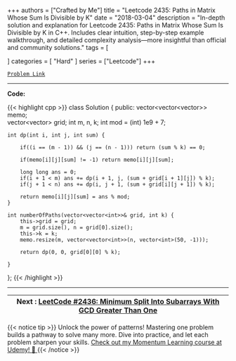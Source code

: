 
+++
authors = ["Crafted by Me"]
title = "Leetcode 2435: Paths in Matrix Whose Sum Is Divisible by K"
date = "2018-03-04"
description = "In-depth solution and explanation for Leetcode 2435: Paths in Matrix Whose Sum Is Divisible by K in C++. Includes clear intuition, step-by-step example walkthrough, and detailed complexity analysis—more insightful than official and community solutions."
tags = [
    
]
categories = [
    "Hard"
]
series = ["Leetcode"]
+++



[`Problem Link`](https://leetcode.com/problems/paths-in-matrix-whose-sum-is-divisible-by-k/description/)

---

**Code:**

{{< highlight cpp >}}
class Solution {
public:
    vector<vector<vector<int>>> memo;    
    vector<vector<int>> grid;
    int m, n, k;
    int mod = (int) 1e9 + 7;
    
    int dp(int i, int j, int sum) {
        
        if((i == (m - 1)) && (j == (n - 1))) return (sum % k) == 0;
        
        if(memo[i][j][sum] != -1) return memo[i][j][sum];
        
        long long ans = 0;
        if(i + 1 < m) ans += dp(i + 1, j, (sum + grid[i + 1][j]) % k);
        if(j + 1 < n) ans += dp(i, j + 1, (sum + grid[i][j + 1]) % k);        
        
        return memo[i][j][sum] = ans % mod;
    }
    
    int numberOfPaths(vector<vector<int>>& grid, int k) {
        this->grid = grid;
        m = grid.size(), n = grid[0].size();
        this->k = k;
        memo.resize(m, vector<vector<int>>(n, vector<int>(50, -1)));
        
        return dp(0, 0, grid[0][0] % k);
        
    }
};
{{< /highlight >}}


---


| Next : [LeetCode #2436: Minimum Split Into Subarrays With GCD Greater Than One](grid47.xyz/leetcode_2436) |
| --- |
{{< notice tip >}}
Unlock the power of patterns! Mastering one problem builds a pathway to solve many more. Dive into practice, and let each problem sharpen your skills. [Check out my Momentum Learning course at Udemy! 🚀 ](https://www.udemy.com/course/algorithms-and-data-structures-in-cpp/)
{{< /notice >}}

